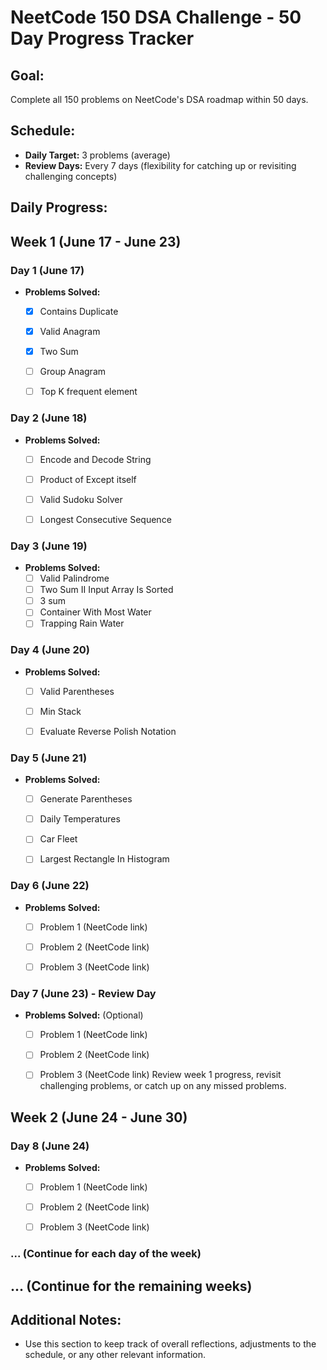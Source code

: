 # NeetCode 150 DSA Challenge - 50 Day Progress Tracker

## Goal:

Complete all 150 problems on NeetCode's DSA roadmap within 50 days.

## Schedule:

- **Daily Target:** 3 problems (average)
- **Review Days:** Every 7 days (flexibility for catching up or revisiting challenging concepts)

## Daily Progress:


## Week 1 (June 17 - June 23)

### Day 1 (June 17)

- **Problems Solved:**
    - [x] Contains Duplicate
    - [x] Valid Anagram
    - [x] Two Sum
    - [ ] Group Anagram
    - [ ] Top K frequent element


### Day 2 (June 18)

- **Problems Solved:**
    - [ ] Encode and Decode String 
    - [ ] Product of Except itself
    - [ ] Valid Sudoku Solver
    - [ ] Longest Consecutive Sequence


### Day 3 (June 19)

- **Problems Solved:**
    - [ ] Valid Palindrome
    - [ ] Two Sum II Input Array Is Sorted
    - [ ] 3 sum
    - [ ] Container With Most Water   
    - [ ] Trapping Rain Water 

### Day 4 (June 20)

- **Problems Solved:**
    - [ ] Valid Parentheses   	
    - [ ] Min Stack   	
    - [ ] Evaluate Reverse Polish Notation
 

### Day 5 (June 21)

- **Problems Solved:**
   - [ ] Generate Parentheses
   - [ ] Daily Temperatures
   - [ ] Car Fleet
   - [ ] Largest Rectangle In Histogram   



### Day 6 (June 22)

- **Problems Solved:**
    - [ ] Problem 1 (NeetCode link)
    - [ ] Problem 2 (NeetCode link)
    - [ ] Problem 3 (NeetCode link)


### Day 7 (June 23) - Review Day

- **Problems Solved:** (Optional)
    - [ ] Problem 1 (NeetCode link)
    - [ ] Problem 2 (NeetCode link)
    - [ ] Problem 3 (NeetCode link)
Review week 1 progress, revisit challenging problems, or catch up on any missed problems.


## Week 2 (June 24 - June 30)


### Day 8 (June 24)

- **Problems Solved:**
    - [ ] Problem 1 (NeetCode link)
    - [ ] Problem 2 (NeetCode link)
    - [ ] Problem 3 (NeetCode link)



### ... (Continue for each day of the week)



## ... (Continue for the remaining weeks)

## Additional Notes:

- Use this section to keep track of overall reflections, adjustments to the schedule, or any other relevant information. 
